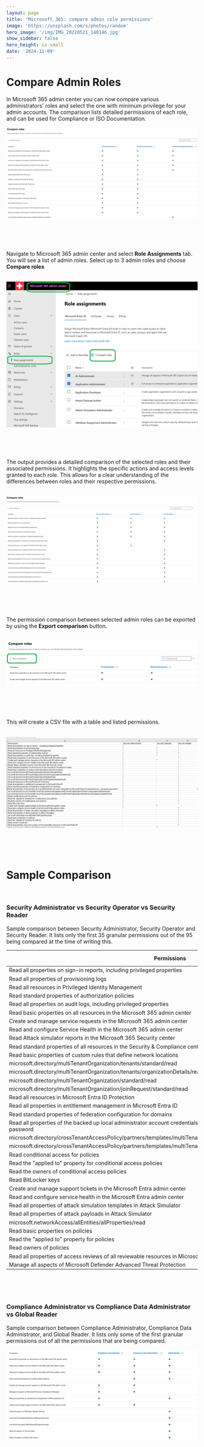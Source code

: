 ```yaml
---
layout: page
title: 'Microsoft 365: compare admin role permissions'
image: 'https://unsplash.com/s/photos/random'
hero_image: '/img/IMG_20220521_140146.jpg'
show_sidebar: false
hero_height: is-small
date: '2024-11-09'
---
```



# Compare Admin Roles

In Microsoft 365 admin center you can now compare various administrators' roles and select the one with minimum privilege for your admin accounts. The comparison lists detailed permissions of each role, and can be used for Compliance or ISO Documentation.





<img src="/articles/img/compareroles.PNG" >

<br/><br/><br/>

Navigate to Microsoft 365 admin center and select **Role Assignments** tab. You will see a list of admin roles. Select up to 3 admin roles and choose **Compare roles**

<br/>

<img src="/articles/img/compareroles2.PNG" >

<br/><br/><br/>

The output provides a detailed comparison of the selected roles and their associated permissions. It highlights the specific actions and access levels granted to each role. This allows for a clear understanding of the differences between roles and their respective permissions.

<br/>




<img src="/articles/img/compareroles3.PNG" >


<br/><br/><br/>

The permission comparison between selected admin roles can be exported by using the **Export comparison** button.


<br/>

<img src="/articles/img/compareroles7.PNG" >

<br/><br/><br/>

This will create a CSV file with a table and listed permissions.


<br/>

<img src="/articles/img/compareroles4.PNG" >


<br/><br/><br/>


# Sample Comparison

<br/>

### Security Administrator vs Security Operator vs Security Reader

Sample comparison between Security Administrator, Security Operator and Security Reader. It lists only the first 35 granular permissions out of the 95 being compared at the time of writing this. 



| Permissions                                                                                                                     | Security Administrator | Security Operator | Security Reader |
|---------------------------------------------------------------------------------------------------------------------------------|------------------------|-------------------|-----------------|
| Read all properties on sign-in reports, including privileged properties                                                         | ✔                      | ✔                 | ✔               |
| Read all properties of provisioning logs                                                                                        | ✔                      | ✔                 | ✔               |
| Read all resources in Privileged Identity Management                                                                            | ✔                      | ✔                 | ✔               |
| Read standard properties of authorization policies                                                                              | ✔                      | ✔                 | ✔               |
| Read all properties on audit logs, including privileged properties                                                              | ✔                      | ✔                 | ✔               |
| Read basic properties on all resources in the Microsoft 365 admin center                                                        | ✔                      |                   | ✔               |
| Create and manage service requests in the Microsoft 365 admin center                                                            | ✔                      | ✔                 |                 |
| Read and configure Service Health in the Microsoft 365 admin center                                                             | ✔                      |                   | ✔               |
| Read Attack simulator reports in the Microsoft 365 Security center                                                              | ✔                      |                   |                 |
| Read standard properties of all resources in the Security & Compliance center                                                   | ✔                      |                   |                 |
| Read basic properties of custom rules that define network locations                                                             | ✔                      |                   |                 |
| microsoft.directory/multiTenantOrganization/tenants/standard/read                                                               | ✔                      |                   |                 |
| microsoft.directory/multiTenantOrganization/tenants/organizationDetails/read                                                    | ✔                      |                   |                 |
| microsoft.directory/multiTenantOrganization/standard/read                                                                       | ✔                      |                   |                 |
| microsoft.directory/multiTenantOrganization/joinRequest/standard/read                                                           | ✔                      |                   |                 |
| Read all resources in Microsoft Entra ID Protection                                                                             | ✔                      |                   |                 |
| Read all properties in entitlement management in Microsoft Entra ID                                                             | ✔                      |                   |                 |
| Read standard properties of federation configuration for domains                                                                | ✔                      |                   |                 |
| Read all properties of the backed up local administrator account credentials for Microsoft Entra ID joined devices, except the password | ✔                      |                   |                 |
| microsoft.directory/crossTenantAccessPolicy/partners/templates/multiTenantOrganizationPartnerConfiguration/standard/read        | ✔                      |                   |                 |
| microsoft.directory/crossTenantAccessPolicy/partners/templates/multiTenantOrganizationIdentitySynchronization/standard/read     | ✔                      |                   |                 |
| Read conditional access for policies                                                                                            | ✔                      |                   |                 |
| Read the "applied to" property for conditional access policies                                                                  | ✔                      |                   |                 |
| Read the owners of conditional access policies                                                                                  | ✔                      |                   |                 |
| Read BitLocker keys                                                                                                             | ✔                      |                   |                 |
| Create and manage support tickets in the Microsoft Entra admin center                                                           | ✔                      | ✔                 |                 |
| Read and configure service health in the Microsoft Entra admin center                                                           | ✔                      |                   |                 |
| Read all properties of attack simulation templates in Attack Simulator                                                          |                        |                   | ✔               |
| Read all properties of attack payloads in Attack Simulator                                                                      |                        |                   | ✔               |
| microsoft.networkAccess/allEntities/allProperties/read                                                                          |                        |                   | ✔               |
| Read basic properties on policies                                                                                               |                        |                   | ✔               |
| Read the "applied to" property for policies                                                                                     |                        |                   | ✔               |
| Read owners of policies                                                                                                         |                        |                   | ✔               |
| Read all properties of access reviews of all reviewable resources in Microsoft Entra ID                                         |                        |                   | ✔               |
| Manage all aspects of Microsoft Defender Advanced Threat Protection                                                             |                        | ✔                 |                 |




<br/><br/><br/>

### Compliance Administrator vs Compliance Data Administrator vs Global Reader

Sample comparison between Compliance Administrator, Compliance Data Administrator, and Global Reader. It lists only some of the first granular permissions out of all the permissions that are being compared. 

<img src="/articles/img/compareroles8.PNG" >
